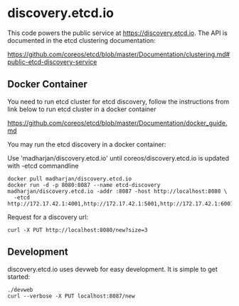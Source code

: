 # discovery.etcd.io

This code powers the public service at https://discovery.etcd.io. The API is
documented in the etcd clustering documentation:

https://github.com/coreos/etcd/blob/master/Documentation/clustering.md#public-etcd-discovery-service

## Docker Container

You need to run etcd cluster for etcd discovery, follow the instructions from link below to run etcd cluster in a docker container

https://github.com/coreos/etcd/blob/master/Documentation/docker_guide.md

You may run the etcd discovery in a docker container:

Use 'madharjan/discovery.etcd.io' until coreos/discovery.etcd.io is updated with -etcd commandline

```
docker pull madharjan/discovery.etcd.io
docker run -d -p 8080:8087 --name etcd-discovery madharjan/discovery.etcd.io -addr :8087 -host http://localhost:8080 \
  -etcd http://172.17.42.1:4001,http://172.17.42.1:5001,http://172.17.42.1:6001
```

Request for a discovery url:
```
curl -X PUT http://localhost:8080/new?size=3
```

## Development

discovery.etcd.io uses devweb for easy development. It is simple to get started:

```
./devweb
curl --verbose -X PUT localhost:8087/new
```
